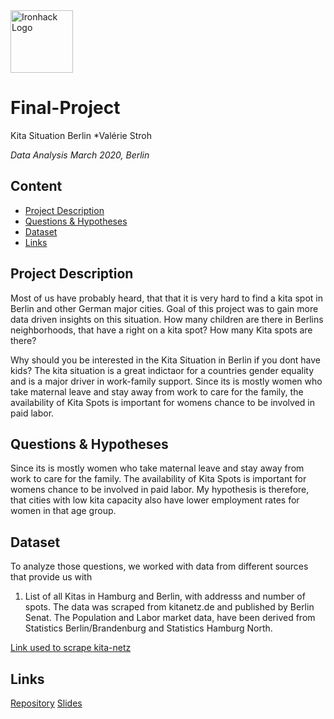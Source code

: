 <img src="https://bit.ly/2VnXWr2" alt="Ironhack Logo" width="100"/>

# Final-Project
Kita Situation Berlin
*Valérie Stroh

*Data Analysis March 2020, Berlin*

## Content
- [Project Description](#project-description)
- [Questions & Hypotheses](#questions-hypotheses)
- [Dataset](#dataset)
- [Links](#links)

## Project Description
Most of us have probably heard, that that it is very hard to find a kita spot in Berlin and other German major cities. Goal of this project was to gain more data driven insights on this situation.
How many children are there in Berlins neighborhoods, that have a right on a kita spot? How many Kita spots are there? 

Why should you be interested in the Kita Situation in Berlin if you dont have kids? 
The kita situation is a great indictaor for a countries gender equality and is a major driver in work-family support. 
Since its is mostly women who take maternal leave and stay away from work to care for the family, the availability of Kita Spots is important for womens chance to be involved  in paid labor. 

## Questions & Hypotheses
Since its is mostly women who take maternal leave and stay away from work to care for the family. The availability of Kita Spots is important for womens chance to be involved  in paid labor. 
My hypothesis is therefore, that cities with low kita capacity also have lower employment rates for women in that age group.

## Dataset
To analyze those questions, we worked with data from different sources that provide us with
1. List of all Kitas in Hamburg and Berlin, with addresss and number of spots. The data was scraped from kitanetz.de and published by Berlin Senat. The Population and Labor market data, have been derived from Statistics Berlin/Brandenburg and Statistics Hamburg North. 

[Link used to scrape kita-netz](https://www.kitanetz.de/kitasuche/kita-suchformular.php)

## Links

[Repository](https://github.com/valsophie/Final-Project)
[Slides](https://public.tableau.com/profile/valerie.stroh#!/vizhome/KitaSituationBerlinandHamburg/Story1)
